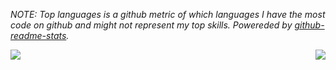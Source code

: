 *NOTE: Top languages is a github metric of which languages I have the most code on github and might not represent my top skills. Powereded by [github-readme-stats](https://github.com/anuraghazra/github-readme-stats).*

<a href="https://github.com/anuraghazra/github-readme-stats">
  <img align="left" src="https://github-readme-stats.vercel.app/api/top-langs/?username=FabioBentoLuiz&theme=dark" />
</a>
<a href="https://github.com/anuraghazra/convoychat">
  <img align="right" src="https://github-readme-stats.vercel.app/api?username=FabioBentoLuiz&langs_count=9&count_private=true&show_icons=true&theme=dark" />
</a>
<!--
**FabioBentoLuiz/FabioBentoLuiz** is a ✨ _special_ ✨ repository because its `README.md` (this file) appears on your GitHub profile.

Here are some ideas to get you started:

- 🔭 I’m currently working on ...
- 🌱 I’m currently learning ...
- 👯 I’m looking to collaborate on ...
- 🤔 I’m looking for help with ...
- 💬 Ask me about ...
- 📫 How to reach me: ...
- 😄 Pronouns: ...
- ⚡ Fun fact: ...

[![Top Langs](https://github-readme-stats.vercel.app/api/top-langs/?username=FabioBentoLuiz)](https://github.com/anuraghazra/github-readme-stats)

[![Anurag's github stats](https://github-readme-stats.vercel.app/api?username=FabioBentoLuiz&count_private=true&show_icons=true&theme=dark)](https://github.com/anuraghazra/github-readme-stats)
-->
